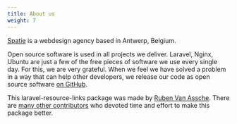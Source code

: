```yaml
---
title: About us
weight: 7
---
```


[Spatie](https://spatie.be) is a webdesign agency based in Antwerp, Belgium.

Open source software is used in all projects we deliver. Laravel, Nginx, Ubuntu are just a few of the free pieces of software we use every single day. For this, we are very grateful. 
When we feel we have solved a problem in a way that can help other developers, we release our code as open source software [on GitHub](https://spatie.be/opensource).

This laravel-resource-links package was made by [Ruben Van Assche](https://github.com/rubenvanassche). There are [many other contributors](https://github.com/spatie/laravel-resource-links/graphs/contributors) who devoted time and effort to make this package better.
